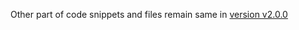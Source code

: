 Other part of code snippets and files remain same in [version v2.0.0](https://github.com/40843245/AppScript-project/tree/main/Google%20Forms/Form%20Generator/Form%20Generator%20given%20Spreadsheet%20data/v2.0.0)
